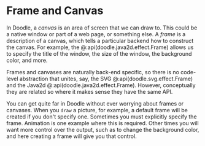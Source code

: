 # Frame and Canvas

In Doodle, a *canvas* is an area of screen that we can draw to. This could be a native window or part of a web page, or something else. A *frame* is a description of a canvas, which tells a particular backend how to construct the canvas. For example, the @:api(doodle.java2d.effect.Frame) allows us to specify the title of the window, the size of the window, the background color, and more. 

Frames and canvases are naturally back-end specific, so there is no code-level abstraction that unites, say, the SVG  @:api(doodle.svg.effect.Frame) and the Java2d @:api(doodle.java2d.effect.Frame). However, conceptually they are related so where it makes sense they have the same API.

You can get quite far in Doodle without ever worrying about frames or canvases. When you `draw` a picture, for example, a default frame will be created if you don't specify one. Sometimes you must explicitly specify the frame. Animation is one example where this is required. Other times you will want more control over the output, such as to change the background color, and here creating a frame will give you that control.
